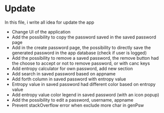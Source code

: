 # Update

In this file, i write all idea for update the app

- Change UI of the application
- Add the possibility to copy the password saved in the saved password page
- Add in the create password page, the possibility to directly save the generated password in the app database (check if user is logged)
- Add the possibility to remove a saved password, the remove button had the choose to accept or not to remove password, or with canc keys
- Add entropy calculator for own password, add new section
- Add search in saved password based on appname
- Add forth column in saved password with entropy value 
- Entropy value in saved password had different color based on entropy value
- Add entropy value color legend in saved password (with an icon popup)
- Add the possibility to edit a password, username, appname
- Prevent stackOverflow error when exclude more char in genPsw

